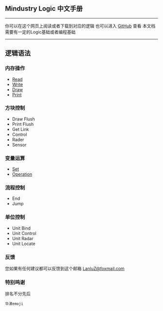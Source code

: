 ## Mindustry Logic 中文手册

---

你可以在这个网页上阅读或者下载到对应的逻辑
也可以进入 [GitHub](https://github.com/LanluZ/Mindustry-guide) 查看
本文档需要有一定的Logic基础或者编程基础

---
## 逻辑语法

### 内存操作

- [Read](https://lanluz.github.io/Mindustry-guide/read.md)
- [Write](https://lanluz.github.io/Mindustry-guide/write.md)
- [Draw](https://lanluz.github.io/Mindustry-guide/draw.md)
- [Print](https://lanluz.github.io/Mindustry-guide/print.md)

### 方块控制

- Draw Flush
- Print Flush
- Get Link
- Control
- Rader
- Sensor

### 变量运算

- [Set](https://lanluz.github.io/Mindustry-guide/set.md)
- [Operation](https://lanluz.github.io/Mindustry-guide/operation.md)

### 流程控制

- End
- Jump

### 单位控制

- Unit Bind
- Unit Control
- Unit Radar
- Unit Locate

### 反馈

您如果有任何建议都可以反馈到这个邮箱
LanluZ@foxmail.com

### 特别鸣谢

排名不分先后

    华漾emoji
